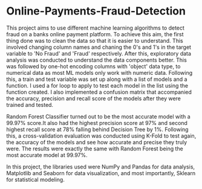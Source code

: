# Online-Payments-Fraud-Detection
This project aims to use different machine learning algorithms to detect fraud on a banks online payment platform. To achieve this aim, the first thing done was to clean the data so that it is easier to understand. This involved changing column names and chaning the 0's and 1's in the target variable to 'No Fraud' and 'Fraud' respectively.
After this, exploratory data analysis was conducted to understand the data components better. This was followed by one-hot encoding columns with 'object' data type, 
to numerical data as most ML models only work with numeric data. Following this, a train and test variable was set up along with a list of models and a function. 
I used a for loop to apply to test each model in the list using the function created. I also implemented a confusion matrix that accompanied the accuracy, precision and recall score of the models after they were trained and tested.

Random Forest Classifier turned out to be the most accurate model with a 99.97% score.It also had the highest precision score at 97% and second highest recall score at 78% falling behind Decision Tree by 1%.
Following this, a cross-validation evaluation was conducted using K-Fold to test again, the accuracy of the models and see how accurate and precise they truly were. The results were exactly the same with Random Forest being the most accurate model at 99.97%.

In this project, the libraries used were NumPy and Pandas for data analysis, Matplotlib and Seaborn for data visualization, and most importantly, Sklearn for statistical modeling.

